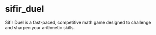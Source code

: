 # sifir_duel
Sifir Duel is a fast-paced, competitive math game designed to challenge and sharpen your arithmetic skills. 
